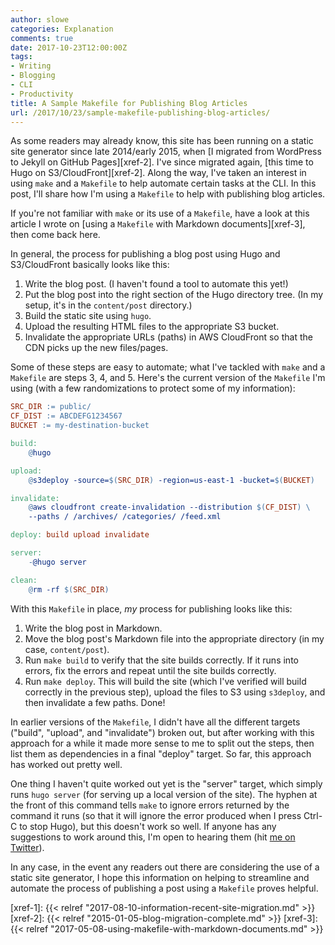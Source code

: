 ```yaml
---
author: slowe
categories: Explanation
comments: true
date: 2017-10-23T12:00:00Z
tags:
- Writing
- Blogging
- CLI
- Productivity
title: A Sample Makefile for Publishing Blog Articles
url: /2017/10/23/sample-makefile-publishing-blog-articles/
---
```


As some readers may already know, this site has been running on a static site generator since late 2014/early 2015, when [I migrated from WordPress to Jekyll on GitHub Pages][xref-2]. I've since migrated again, [this time to Hugo on S3/CloudFront][xref-2]. Along the way, I've taken an interest in using `make` and a `Makefile` to help automate certain tasks at the CLI. In this post, I'll share how I'm using a `Makefile` to help with publishing blog articles.<!--more-->

If you're not familiar with `make` or its use of a `Makefile`, have a look at this article I wrote on [using a `Makefile` with Markdown documents][xref-3], then come back here.

In general, the process for publishing a blog post using Hugo and S3/CloudFront basically looks like this:

1. Write the blog post. (I haven't found a tool to automate this yet!)
2. Put the blog post into the right section of the Hugo directory tree. (In my setup, it's in the `content/post` directory.)
3. Build the static site using `hugo`.
4. Upload the resulting HTML files to the appropriate S3 bucket.
5. Invalidate the appropriate URLs (paths) in AWS CloudFront so that the CDN picks up the new files/pages.

Some of these steps are easy to automate; what I've tackled with `make` and a `Makefile` are steps 3, 4, and 5. Here's the current version of the `Makefile` I'm using (with a few randomizations to protect some of my information):

```makefile
SRC_DIR := public/
CF_DIST := ABCDEFG1234567
BUCKET := my-destination-bucket

build:
    @hugo

upload:
    @s3deploy -source=$(SRC_DIR) -region=us-east-1 -bucket=$(BUCKET)

invalidate:
    @aws cloudfront create-invalidation --distribution $(CF_DIST) \
    --paths / /archives/ /categories/ /feed.xml

deploy: build upload invalidate

server:
    -@hugo server

clean:
    @rm -rf $(SRC_DIR)
```

With this `Makefile` in place, _my_ process for publishing looks like this:

1. Write the blog post in Markdown.
2. Move the blog post's Markdown file into the appropriate directory (in my case, `content/post`).
3. Run `make build` to verify that the site builds correctly. If it runs into errors, fix the errors and repeat until the site builds correctly.
4. Run `make deploy`. This will build the site (which I've verified will build correctly in the previous step), upload the files to S3 using `s3deploy`, and then invalidate a few paths. Done!

In earlier versions of the `Makefile`, I didn't have all the different targets ("build", "upload", and "invalidate") broken out, but after working with this approach for a while it made more sense to me to split out the steps, then list them as dependencies in a final "deploy" target. So far, this approach has worked out pretty well.

One thing I haven't quite worked out yet is the "server" target, which simply runs `hugo server` (for serving up a local version of the site). The hyphen at the front of this command tells `make` to ignore errors returned by the command it runs (so that it will ignore the error produced when I press Ctrl-C to stop Hugo), but this doesn't work so well. If anyone has any suggestions to work around this, I'm open to hearing them (hit [me on Twitter][link-1]).

In any case, in the event any readers out there are considering the use of a static site generator, I hope this information on helping to streamline and automate the process of publishing a post using a `Makefile` proves helpful.

[link-1]: https://twitter.com/scott_lowe
[xref-1]: {{< relref "2017-08-10-information-recent-site-migration.md" >}}
[xref-2]: {{< relref "2015-01-05-blog-migration-complete.md" >}}
[xref-3]: {{< relref "2017-05-08-using-makefile-with-markdown-documents.md" >}}
